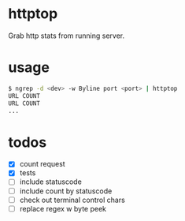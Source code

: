 # httptop
Grab http stats from running server.

# usage
```bash
$ ngrep -d <dev> -w Byline port <port> | httptop
URL COUNT
URL COUNT
...
```

# todos
- [x] count request
- [x] tests
- [ ] include statuscode
- [ ] include count by statuscode
- [ ] check out terminal control chars
- [ ] replace regex w byte peek

